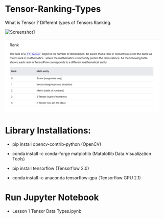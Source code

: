 # Tensor-Ranking-Types
What is Tensor ? Different types of Tensors Ranking.

![Screenshot1](tensor.png)

![Screenshot](rank_type.png)

# Library Installations:
 
- pip install opencv-contrib-python    (OpenCV)

- conda install -c conda-forge matplotlib  (Matplotlib Data Visualization Tools)

- pip install tensorflow (Tensorflow 2.0)
- conda install -c anaconda tensorflow-gpu  (Tensorflow GPU 2.1)


# Run Jupyter Notebook
- Lesson 1 Tensor Data Types.ipynb

